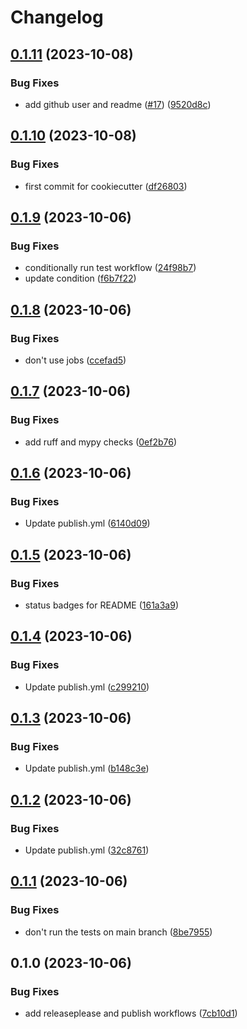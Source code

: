 # Changelog

## [0.1.11](https://github.com/fretboarder/citemplate/compare/v0.1.10...v0.1.11) (2023-10-08)


### Bug Fixes

* add github user and readme ([#17](https://github.com/fretboarder/citemplate/issues/17)) ([9520d8c](https://github.com/fretboarder/citemplate/commit/9520d8cab75f3b6126efc19d5bb82a688e344e7b))

## [0.1.10](https://github.com/fretboarder/citemplate/compare/v0.1.9...v0.1.10) (2023-10-08)


### Bug Fixes

* first commit for cookiecutter ([df26803](https://github.com/fretboarder/citemplate/commit/df26803bc51c34188002be985f6ad223b0e352c5))

## [0.1.9](https://github.com/fretboarder/citemplate/compare/v0.1.8...v0.1.9) (2023-10-06)


### Bug Fixes

* conditionally run test workflow ([24f98b7](https://github.com/fretboarder/citemplate/commit/24f98b718809fd3bf59c627a3a4d8bc4f39f1c76))
* update condition ([f6b7f22](https://github.com/fretboarder/citemplate/commit/f6b7f22d98eebcf758480c1406a28941ee1e9368))

## [0.1.8](https://github.com/fretboarder/citemplate/compare/v0.1.7...v0.1.8) (2023-10-06)


### Bug Fixes

* don't use jobs ([ccefad5](https://github.com/fretboarder/citemplate/commit/ccefad56adca6d324fbc54e66a23cc5c361afe74))

## [0.1.7](https://github.com/fretboarder/citemplate/compare/v0.1.6...v0.1.7) (2023-10-06)


### Bug Fixes

* add ruff and mypy checks ([0ef2b76](https://github.com/fretboarder/citemplate/commit/0ef2b7602c08206e54ea04a612300c07125a7403))

## [0.1.6](https://github.com/fretboarder/citemplate/compare/v0.1.5...v0.1.6) (2023-10-06)


### Bug Fixes

* Update publish.yml ([6140d09](https://github.com/fretboarder/citemplate/commit/6140d0942ea09cf60bd01c1144490267592e45e0))

## [0.1.5](https://github.com/fretboarder/citemplate/compare/v0.1.4...v0.1.5) (2023-10-06)


### Bug Fixes

* status badges for README ([161a3a9](https://github.com/fretboarder/citemplate/commit/161a3a9194688e03fd645d684e6e2b30835a8db4))

## [0.1.4](https://github.com/fretboarder/citemplate/compare/v0.1.3...v0.1.4) (2023-10-06)


### Bug Fixes

* Update publish.yml ([c299210](https://github.com/fretboarder/citemplate/commit/c299210038ed068728a4cfaf6bf3cac9ca71a850))

## [0.1.3](https://github.com/fretboarder/citemplate/compare/v0.1.2...v0.1.3) (2023-10-06)


### Bug Fixes

* Update publish.yml ([b148c3e](https://github.com/fretboarder/citemplate/commit/b148c3e25c9cdbdfbcbb8bc655e666155a4f9583))

## [0.1.2](https://github.com/fretboarder/citemplate/compare/v0.1.1...v0.1.2) (2023-10-06)


### Bug Fixes

* Update publish.yml ([32c8761](https://github.com/fretboarder/citemplate/commit/32c8761daa3c7f5c21efc046a7dd99fd2d79970a))

## [0.1.1](https://github.com/fretboarder/citemplate/compare/v0.1.0...v0.1.1) (2023-10-06)


### Bug Fixes

* don't run the tests on main branch ([8be7955](https://github.com/fretboarder/citemplate/commit/8be79554bd7a4549993f662530fbfc8040c725b8))

## 0.1.0 (2023-10-06)


### Bug Fixes

* add releaseplease and publish workflows ([7cb10d1](https://github.com/fretboarder/citemplate/commit/7cb10d16efca623b6254479e1f805a5042caa8ed))

